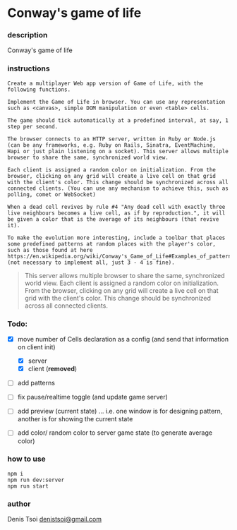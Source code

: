 # Conway's game of life

### description

Conway's game of life

### instructions

```
Create a multiplayer Web app version of Game of Life, with the following functions. 

Implement the Game of Life in browser. You can use any representation such as <canvas>, simple DOM manipulation or even <table> cells. 

The game should tick automatically at a predefined interval, at say, 1 step per second.

The browser connects to an HTTP server, written in Ruby or Node.js (can be any frameworks, e.g. Ruby on Rails, Sinatra, EventMachine, Hapi or just plain listening on a socket). This server allows multiple browser to share the same, synchronized world view.

Each client is assigned a random color on initialization. From the browser, clicking on any grid will create a live cell on that grid with the client's color. This change should be synchronized across all connected clients. (You can use any mechanism to achieve this, such as polling, comet or WebSocket)

When a dead cell revives by rule #4 "Any dead cell with exactly three live neighbours becomes a live cell, as if by reproduction.", it will be given a color that is the average of its neighbours (that revive it).

To make the evolution more interesting, include a toolbar that places some predefined patterns at random places with the player's color, such as those found at here https://en.wikipedia.org/wiki/Conway's_Game_of_Life#Examples_of_patterns (not necessary to implement all, just 3 - 4 is fine).
```

> This server allows multiple browser to share the same, synchronized world view.
> Each client is assigned a random color on initialization. 
> From the browser, clicking on any grid will create a live cell on that grid with the client's color.
> This change should be synchronized across all connected clients.

### Todo:

- [x] move number of Cells declaration as a config (and send that information on client init)
  - [x] server
  - [x] client (__removed__)

- [ ] add patterns  

- [ ] fix pause/realtime toggle (and update game server)  
- [ ] add preview (current state) ... i.e. one window is for designing pattern, another is for showing the current state  
- [ ] add color/ random color to server game state (to generate average color)  

### how to use

```
npm i
npm run dev:server
npm run start
```

### author
Denis Tsoi <denistsoi@gmail.com>